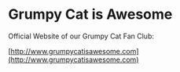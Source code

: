 # Grumpy Cat is Awesome

Official Website of our Grumpy Cat Fan Club:

[http://www.grumpycatisawesome.com](http://www.grumpycatisawesome.com)
